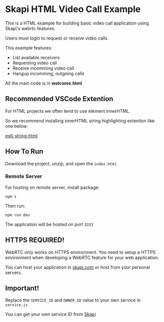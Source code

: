 # Skapi HTML Video Call Example

This is a HTML example for building basic video call application using Skapi's webrtc features.

Users must login to request or receive video calls.

This example features:

-   List available receivers
-   Requesting video call
-   Receive incomming video call
-   Hangup incomming, outgoing calls

All the main code is in **welcome.html**

## Recommended VSCode Extention

For HTML projects we often tend to use element.innerHTML.

So we recommend installing innerHTML string highlighting extention like one below:

[es6-string-html](https://marketplace.visualstudio.com/items/?itemName=Tobermory.es6-string-html)

## How To Run

Download the project, unzip, and open the `index.html`.

### Remote Server

For hosting on remote server, install package:

```
npm i
```

Then run:

```
npm run dev
```

The application will be hosted on port `3333`

## HTTPS REQUIRED!

WebRTC only works on HTTPS environment.
You need to setup a HTTPS environment when developing a WebRTC feature for your web application.

You can host your application in [skapi.com](https://www.skapi.com) or host from your personal servers.

## Important!

Replace the `SERVICE_ID` and `OWNER_ID` value to your own service in `service.js`

You can get your own service ID from [Skapi](https://www.skapi.com)

